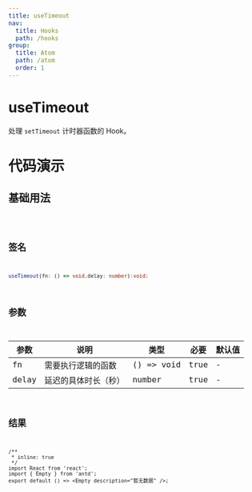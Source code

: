 ```yaml
---
title: useTimeout
nav:
  title: Hooks
  path: /hooks
group:
  title: Atom
  path: /atom
  order: 1
---
```


# useTimeout

处理 `setTimeout` 计时器函数的 Hook。

# 代码演示

## 基础用法

<code src="./example/ExampleBasic.tsx" />

## 签名

```ts
useTimeout(fn: () => void,delay: number):void;
```

## 参数

| 参数  | 说明                 | 类型       | 必要 | 默认值 |
| ----- | -------------------- | ---------- | ---- | ------ |
| fn    | 需要执行逻辑的函数   | () => void | true | -      |
| delay | 延迟的具体时长（秒） | number     | true | -      |

## 结果

```tsx
/**
 * inline: true
 */
import React from 'react';
import { Empty } from 'antd';
export default () => <Empty description="暂无数据" />;
```
